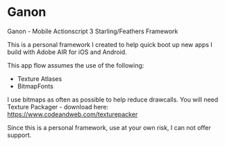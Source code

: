 # Ganon
Ganon - Mobile Actionscript 3 Starling/Feathers Framework

This is a personal framework I created to help quick boot up new apps I build with Adobe AIR for iOS and Android.

This app flow assumes the use of the following:

* Texture Atlases
* BitmapFonts

I use bitmaps as often as possible to help reduce drawcalls. You will need Texture Packager - download here: https://www.codeandweb.com/texturepacker

Since this is a personal framework, use at your own risk, I can not offer support.